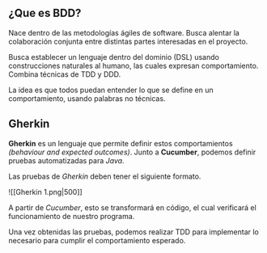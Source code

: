 ## ¿Que es BDD?

Nace dentro de las metodologías ágiles de software. Busca alentar la colaboración conjunta entre distintas partes interesadas en el proyecto.

Busca establecer un lenguaje dentro del dominio (DSL) usando construcciones naturales al humano, las cuales expresan comportamiento. Combina técnicas de TDD y DDD.

La idea es que todos puedan entender lo que se define en un comportamiento, usando palabras no técnicas.

## Gherkin

**Gherkin** es un lenguaje que permite definir estos comportamientos *(behaviour and expected outcomes)*. Junto a **Cucumber**, podemos definir pruebas automatizadas para *Java*.

Las pruebas de *Gherkin* deben tener el siguiente formato.

![[Gherkin 1.png|500]]

A partir de *Cucumber*, esto se transformará en código, el cual verificará el funcionamiento de nuestro programa.

Una vez obtenidas las pruebas, podemos realizar TDD para implementar lo necesario para cumplir el comportamiento esperado.
